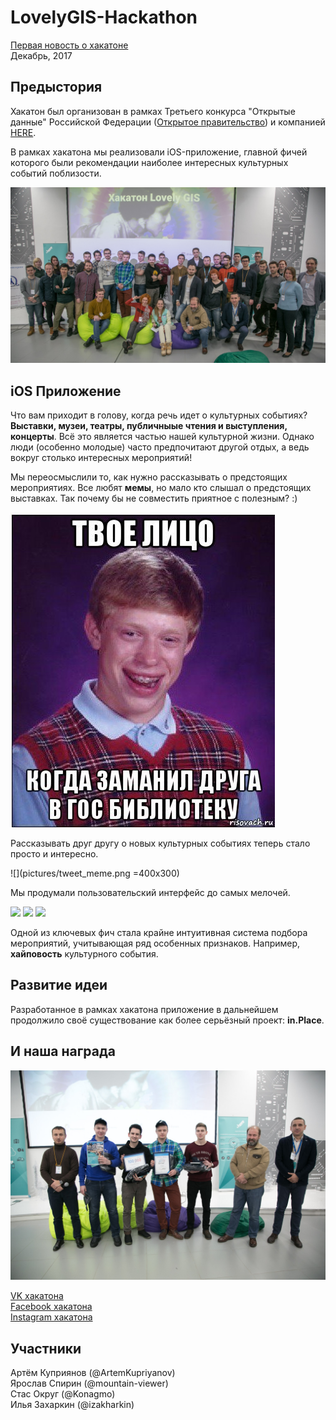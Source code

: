 # LovelyGIS-Hackathon
[Первая новость о хакатоне](https://opendata71.ru/events/news/4699962/)  
Декабрь, 2017

## Предыстория

Хакатон был организован в рамках Третьего конкурса "Открытые данные" Российской Федерации ([Открытое правительство](https://open.gov.ru/)) и компанией [HERE](https://www.here.com/).

В рамках хакатона мы реализовали iOS-приложение, главной фичей которого были рекомендации наиболее интересных культурных событий поблизости.

![](pictures/all_photo.jpg)

## iOS Приложение
Что вам приходит в голову, когда речь идет о культурных событиях? **Выставки, музеи, театры, публичныые чтения и выступления, концерты**. Всё это является частью нашей культурной жизни. Однако люди (особенно молодые) часто предпочитают другой отдых, а ведь вокруг столько интересных мероприятий!

Мы переосмыслили то, как нужно рассказывать о предстоящих мероприятиях. Все любят **мемы**, но мало кто слышал о предстоящих выставках. Так почему бы не совместить приятное с полезным? :)

![](pictures/meme_biblio.jpeg)

Рассказывать друг другу о новых культурных событиях теперь стало просто и интересно.

![](pictures/tweet_meme.png =400x300)

Мы продумали пользовательский интерфейс до самых мелочей.

<img src="https://preview.ibb.co/dfd4jm/menu.jpg" width="280"> <img src="https://image.ibb.co/j5WqPm/map.jpg" width="280"> <img src="https://preview.ibb.co/jpPic6/recommend.jpg" width="280">

Одной из ключевых фич стала крайне интуитивная система подбора мероприятий, учитывающая ряд особенных признаков. Например, **хайповость** культурного события.

## Развитие идеи

Разработанное в рамках хакатона приложение в дальнейшем продолжило своё существование как более серьёзный проект: **in.Place**.

## И наша награда

![](pictures/team_photo.jpg)

[VK хакатона](https://vk.com/album-155634075_250162776)  
[Facebook хакатона](https://www.facebook.com/media/set/?set=a.888874914612848&type=3)  
[Instagram хакатона](https://www.instagram.com/p/BdDFAkGDHps/?tagged=lovelygis)  

## Участники

Артём Куприянов (@ArtemKupriyanov)  
Ярослав Спирин (@mountain-viewer)  
Стас Округ (@Konagmo)  
Илья Захаркин (@izakharkin)  
